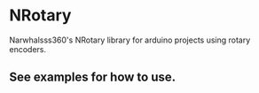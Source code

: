 # NRotary
Narwhalsss360's NRotary library for arduino projects using rotary encoders.
## See examples for how to use.
